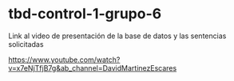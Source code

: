 # tbd-control-1-grupo-6

Link al video de presentación de la base de datos y las sentencias solicitadas

https://www.youtube.com/watch?v=x7eNjTfjB7g&ab_channel=DavidMartinezEscares